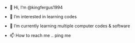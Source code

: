 - 👋 Hi, I’m @kingfergus1994
- 👀 I’m interested in learning codes
- 🌱 I’m currently learning multiple computer codes & software

- 📫 How to reach me .. ping me
